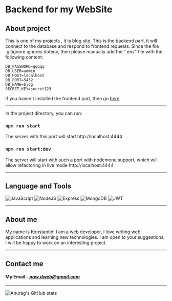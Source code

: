 # Backend for my WebSite

## About project

This is one of my projects , it is blog site. This is the backend part, it will connect to the database and respond to frontend requests. Since the file .gitignore ignores dotenv, then please manually add the ".env" file with the following content:

    DB_PASSWORD=qqqqq
    DB_USER=admin
    DB_HOST=localhost
    DB_PORT=5432
    DB_NAME=blog
    SECRET_KEY=secret123

If you haven't installed the frontend part, then go [here](https://github.com/ConstPavlov/blog-frontend)

---

In the project directory, you can run:

### `npm run start`

The server with this port will start http://localhost:4444

### `npm run start:dev`

The server will start with such a port with nodemone support, which will allow refactoring in live mode http://localhost:4444

---

## Language and Tools

![JavaScript](https://img.shields.io/badge/JavaScript-000000?style=for-the-badge&logo=javascript)
![NodeJS](https://img.shields.io/badge/NodeJS-E0FFFF?style=for-the-badge&logo=nodedotjs)
![Express](https://img.shields.io/badge/Express-000000?style=for-the-badge&logo=express)
![MongoDB](https://img.shields.io/badge/MongoDB-808080?style=for-the-badge&logo=mongoDB)
![JWT](https://img.shields.io/badge/JWT-FFD700?style=for-the-badge&logo=JSON+Web+Tokens)

---


## About me

My name is Konstantin! I am a web developer, I love writing web applications and learning new technologies. I am open to your suggestions, I will be happy to work on an interesting project.

---

## Contact me

#### **My Email** - *paw.dweb@gmail.com*

---

![Anurag's GitHub stats](https://github-readme-stats.vercel.app/api?username=ConstPavlov&theme=tokyonight&show_icons=true)
